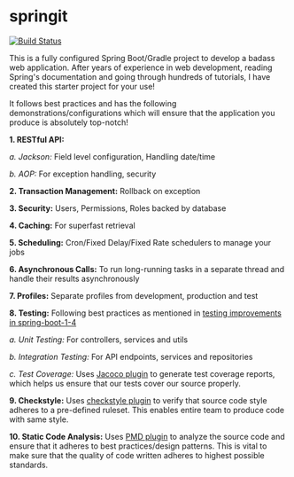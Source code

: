 # springit

[![Build Status](https://travis-ci.org/erobic/springit.svg?branch=master)](https://travis-ci.org/erobic/springit)

This is a fully configured Spring Boot/Gradle project to develop a badass web application. After years of experience in web development, reading Spring's documentation and going through hundreds of tutorials, I have created this starter project for your use!

It follows best practices and has the following demonstrations/configurations which will ensure that the application you produce is absolutely top-notch!

**1. RESTful API:**
 
 *a. Jackson:* Field level configuration, Handling date/time
 
 *b. AOP:* For exception handling, security

**2. Transaction Management:** Rollback on exception

**3. Security:** Users, Permissions, Roles backed by database

**4. Caching:** For superfast retrieval

**5. Scheduling:** Cron/Fixed Delay/Fixed Rate schedulers to manage your jobs

**6. Asynchronous Calls:** To run long-running tasks in a separate thread and handle their results asynchronously

**7. Profiles:** Separate profiles from development, production and test

**8. Testing:** 
Following best practices as mentioned in [testing improvements in spring-boot-1-4](https://spring.io/blog/2016/04/15/testing-improvements-in-spring-boot-1-4)
  
*a. Unit Testing:* For controllers, services and utils
  
*b. Integration Testing:* For API endpoints, services and repositories
  
*c. Test Coverage:*
Uses [Jacoco plugin](https://docs.gradle.org/current/userguide/jacoco_plugin.html) to generate test coverage reports, which helps us ensure that our tests cover our source properly.

**9. Checkstyle:**
Uses [checkstyle plugin](https://docs.gradle.org/current/userguide/checkstyle_plugin.html) to verify that source code style adheres to a pre-defined ruleset. This enables entire team to produce code with same style.

**10. Static Code Analysis:**
Uses [PMD plugin](https://docs.gradle.org/current/userguide/pmd_plugin.html) to analyze the source code and ensure that it adheres to best practices/design patterns. This is vital to make sure that the quality of code written adheres to highest possible standards.
